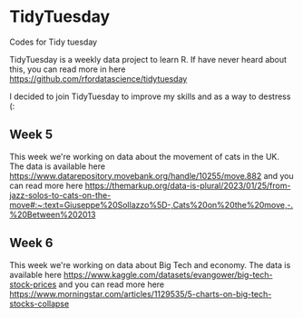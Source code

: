 # TidyTuesday
Codes for Tidy tuesday

TidyTuesday is a weekly data project to learn R.
If have never heard about this, you can read more in here <https://github.com/rfordatascience/tidytuesday>

I decided to join TidyTuesday to improve my skills and as a way to destress (:

## Week 5
This week we're working on data about the movement of cats in the UK. The data is available here <https://www.datarepository.movebank.org/handle/10255/move.882> and you can read more  here <https://themarkup.org/data-is-plural/2023/01/25/from-jazz-solos-to-cats-on-the-move#:~:text=Giuseppe%20Sollazzo%5D-,Cats%20on%20the%20move,-.%20Between%202013>


## Week 6
This week we're working on data about Big Tech and economy. The data is available here <https://www.kaggle.com/datasets/evangower/big-tech-stock-prices> and you can read more  here <https://www.morningstar.com/articles/1129535/5-charts-on-big-tech-stocks-collapse>
